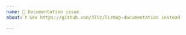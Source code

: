 ```yaml
---
name: 📖 Documentation issue
about: ❗️ See https://github.com/3liz/lizmap-documentation instead

---
```


<!-- The documentation is in an other repository. Open an issue
 at https://github.com/3liz/lizmap-documentation/issues -->
